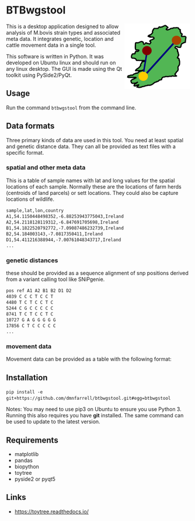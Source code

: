 # BTBwgstool

<img align="right" src=btbwgstool/logo.svg width=180px>

This is a desktop application designed to allow analysis of M.bovis strain types and associated meta data. It integrates genetic,  location and cattle movement data in a single tool.

This software is written in Python. It was developed on Ubuntu linux and should run on any linux desktop. The GUI is made using the Qt toolkit using PySide2/PyQt.

## Usage

Run the command `btbwgstool` from the command line.

## Data formats

Three primary kinds of data are used in this tool. You need at least spatial and genetic distance data. They can all be provided as text files with a specific format.

### spatial and other meta data

This is a table of sample names with lat and long values for the spatial locations of each sample. Normally these are the locations of farm herds (centroids of land parcels) or sett locations. They could also be capture locations of wildlife.

```
sample,lat,lon,country
A1,54.1150448498352,-6.88253943775043,Ireland
A2,54.2118128119312,-6.847691705698,Ireland
B1,54.1822520792772,-7.09087486232739,Ireland
B2,54.184003143,-7.0817350411,Ireland
D1,54.411216388944,-7.00761048343717,Ireland
...
```

### genetic distances

these should be provided as a sequence alignment of snp positions derived from a variant calling tool like SNiPgenie.

```
pos ref A1 A2 B1 B2 D1 D2
4039 C C C T C C T
4480 T C T C C T C
5244 C G C C C C C
8741 T C T C C T C
10727 G A G G G G G
17856 C T C C C C C
...
```

### movement data

Movement data can be provided as a table with the following format:


## Installation

`pip install -e git+https://github.com/dmnfarrell/btbwgstool.git#egg=btbwgstool`

Notes: You may need to use pip3 on Ubuntu to ensure you use Python 3. Running this also requires you have **git** installed. The same command can be used to update to the latest version.

## Requirements 

* matplotlib
* pandas
* biopython
* toytree
* pyside2 or pyqt5

## Links

* https://toytree.readthedocs.io/
